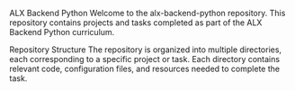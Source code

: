 ALX Backend Python
Welcome to the alx-backend-python repository. This repository contains projects and tasks completed as part of the ALX Backend Python curriculum.

Repository Structure
The repository is organized into multiple directories, each corresponding to a specific project or task. Each directory contains relevant code, configuration files, and resources needed to complete the task.

